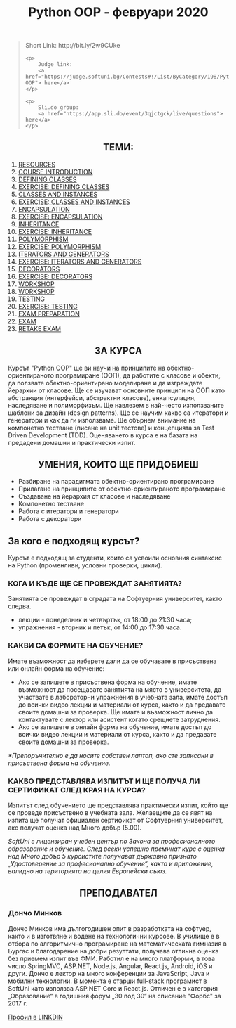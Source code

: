 <h1 align="center">Python OOP - февруари 2020</h1>
    <br>
<blockquote>
    <p>
        Short Link: http://bit.ly/2w9CUke
    </p>
    
    <p>
        Judge link: 
        <a href="https://judge.softuni.bg/Contests#!/List/ByCategory/198/Python-OOP"> here</a>
    </p>
    
    <p>
        Sli.do group: 
        <a href="https://app.sli.do/event/3qjctgck/live/questions"> here</a>
    </p>
</blockquote>
    
<h2 align="center">ТЕМИ:</h2>
<ol>
    <li><a href="https://softuni.bg/trainings/2497/python-oop-february-2020#lesson-13121">RESOURCES</a></li>
    <li><a href="https://softuni.bg/trainings/2497/python-oop-february-2020#lesson-14243">COURSE INTRODUCTION</a></li>
    <li><a href="https://softuni.bg/trainings/2497/python-oop-february-2020#lesson-14244">DEFINING CLASSES</a></li>
    <li><a href="https://softuni.bg/trainings/2497/python-oop-february-2020#lesson-14245">EXERCISE: DEFINING CLASSES</a></li>
    <li><a href="https://softuni.bg/trainings/2497/python-oop-february-2020#lesson-14246">CLASSES AND INSTANCES</a></li>
    <li><a href="https://softuni.bg/trainings/2497/python-oop-february-2020#lesson-14247">EXERCISE: CLASSES AND INSTANCES</a></li>
    <li><a href="https://softuni.bg/trainings/2497/python-oop-february-2020#lesson-14248">ENCAPSULATION</a></li>
    <li><a href="https://softuni.bg/trainings/2497/python-oop-february-2020#lesson-14249">EXERCISE: ENCAPSULATION</a></li>
    <li><a href="https://softuni.bg/trainings/2497/python-oop-february-2020#lesson-14250">INHERITANCE</a></li>
    <li><a href="https://softuni.bg/trainings/2497/python-oop-february-2020#lesson-14251">EXERCISE: INHERITANCE</a></li>
    <li><a href="https://softuni.bg/trainings/2497/python-oop-february-2020#lesson-14252">POLYMORPHISM</a></li>
    <li><a href="https://softuni.bg/trainings/2497/python-oop-february-2020#lesson-14253">EXERCISE: POLYMORPHISM</a></li>
    <li><a href="https://softuni.bg/trainings/2497/python-oop-february-2020#lesson-14254">ITERATORS AND GENERATORS</a></li>
    <li><a href="https://softuni.bg/trainings/2497/python-oop-february-2020#lesson-14255">EXERCISE: ITERATORS AND GENERATORS</a></li>
    <li><a href="https://softuni.bg/trainings/2497/python-oop-february-2020#lesson-14256">DECORATORS</a></li>
    <li><a href="https://softuni.bg/trainings/2497/python-oop-february-2020#lesson-14257">EXERCISE: DECORATORS</a></li>
    <li><a href="https://softuni.bg/trainings/2497/python-oop-february-2020#lesson-14258">WORKSHOP</a></li>
    <li><a href="https://softuni.bg/trainings/2497/python-oop-february-2020#lesson-14259">WORKSHOP</a></li>
    <li><a href="https://softuni.bg/trainings/2497/python-oop-february-2020#lesson-14260">TESTING</a></li>
    <li><a href="https://softuni.bg/trainings/2497/python-oop-february-2020#lesson-14261">EXERCISE: TESTING</a></li>
    <li><a href="https://softuni.bg/trainings/2497/python-oop-february-2020#lesson-14262">EXAM PREPARATION</a></li>
    <li><a href="https://softuni.bg/trainings/2497/python-oop-february-2020#lesson-14263">EXAM</a></li>
    <li><a href="https://softuni.bg/trainings/2497/python-oop-february-2020#lesson-14264">RETAKE EXAM</a></li>
</ol>

<h2 align="center">ЗА КУРСА</h2>
    <p>
        Курсът "Python OOP" ще ви научи на принципите на обектно-ориентираното програмиране (ООП), да работите с класове и обекти, да ползвате обектно-ориентирано моделиране и да изграждате йерархии от класове. Ще се изучават основните принципи на ООП като абстракция (интерфейси, абстрактни класове), енкапсулация, наследяване и полиморфизъм. Ще навлезем в най-често използваните шаблони за дизайн (design patterns). Ще се научим какво са итератори и генератори и как да ги използваме. Ще обърнем внимание на компонетно тестване (писане на unit тестове) и концепцията за Test Driven Development (TDD). Оценяването в курса е на базата на предадени домашни и практически изпит.
    </p>

<h2 align="center">УМЕНИЯ, КОИТО ЩЕ ПРИДОБИЕШ</h2>
    <ul>
        <li>Разбиране на парадигмата обектно-ориентирано програмиране</li>
        <li>Прилагане на принципите от обектно-ориентираното програмиране</li>
        <li>Създаване на йерархия от класове и наследяване</li>
        <li>Компонетно тестване</li>
        <li> Работа с итератори и генератори</li>
        <li>Работа с декоратори</li>
    </ul>

<h2>За кого е подходящ курсът?</h2>
    <p>Курсът е подходящ за студенти, които са усвоили основния синтаксис на Python (променливи, условни проверки, цикли).</p>

<h3>КОГА И КЪДЕ ЩЕ СЕ ПРОВЕЖДАТ ЗАНЯТИЯТА?</h3>
    <p>Занятията се провеждат в сградата на Софтуерния университет, както следва.</p>
    <ul>
        <li>лекции - понеделник и четвъртък, от 18:00 до 21:30 часа;</li>
        <li>упражнения - вторник и петък, от 14:00 до 17:30 часа.</li>
    </ul>

<h3>КАКВИ СА ФОРМИТЕ НА ОБУЧЕНИЕ?</h3>
    <p>Имате възможност да изберете дали да се обучавате в присъствена или онлайн форма на обучение:</p>
    <ul>
        <li>Ако се запишете в присъствена форма на обучение, имате възможност да посещавате занятията на място в университета,  да участвате в лабораторни упражнения в учебната зала, имате достъп до всички видео лекции и материали от курса, както и да предавате своите домашни за проверка. Ще имате и възможност лично да контактувате с лектор или асистент когато срещнете затруднения.</li>
        <li>Ако се запишете в онлайн форма на обучение, имате достъп до всички видео лекции и материали от курса, както и да предавате своите домашни за проверка.</li>
    </ul>
    <p><i>*Препоръчително е да носите собствен лаптоп, ако сте записани в присъствена форма на обучение.</i></p>

<h3>КАКВО ПРЕДСТАВЛЯВА ИЗПИТЪТ И ЩЕ ПОЛУЧА ЛИ СЕРТИФИКАТ СЛЕД КРАЯ НА КУРСА?</h3>
    <p>Изпитът след обучението ще представлява практически изпит, който ще се проведе присъствено в учебната зала. Желаещите да се явят на изпита ще получат официален сертификат от Софтуерния университет, ако получат оценка над Много добър (5.00).</p>


<p><i>SoftUni е лицензиран учебен център по Закона за професионалното образование и обучение. След всеки успешно преминат курс с оценка над Много добър 5 курсистите получават държавно признато „Удостоверение за професионално обучение“, както и приложение, валидно на територията на целия Европейски съюз.</i></p>
    
<h2 align="center">ПРЕПОДАВАТЕЛ</h2>
    <h3>Дончо Минков</h3>
    <p>Дончо Минков има дългогодишен опит в разработката на софтуер, както и в изготвяне и водене на технологични курсове. В училище е в отбора по алгоритмично програмиране на математическата гимназия в Бургас и благодарение на добри резултати, получава отлична оценка без приемем изпит във ФМИ. Работил е на много платформи, в това число SpringMVC, ASP.NET, Node.js, Angular, React.js, Android, iOS и други. Дончо е лектор на много конференции за JavaScript, Java и мобилни технологии. В момента е старши full-stack програмист в SoftUni като използва ASP.NET Core и React.js. Отличен е в категория „Образование“ в годишния форум „30 под 30“ на списание "Форбс" за 2017 г.</p>
    
<a href="https://www.linkedin.com/authwall?trk=gf&trkInfo=AQFcc89MwY02UQAAAW9sAUB447S_ApMzxSESXPrIw2eif0KV6XBu_zMCusZnB77B5mK4NJ6UPjy-a_MrtTM5ibcqyZxcK2ZpHt1Hi2NB9phD9KlL2i_O_5jvqJbZ-QT4YSR2YTg=&originalReferer=&sessionRedirect=https%3A%2F%2Fwww.linkedin.com%2Fin%2Fdonchominkov">Профил в LINKDIN</a>


    
    
    
